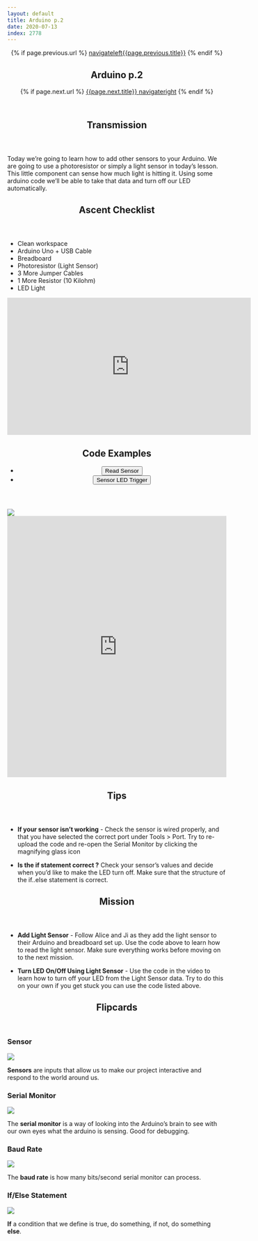 ```yaml
---
layout: default
title: Arduino p.2
date: 2020-07-13
index: 2778
---
```


<article id="Class">
        <header>
                {% if page.previous.url %}
                        <a class="prev" href="{{page.previous.url}}"><span class="icon">navigateleft</span>{{page.previous.title}}</a>
                {% endif %}
                <h1>Arduino p.2</h1>
                {% if page.next.url %}
                        <a class="next" href="{{page.next.url}}">{{page.next.title}} <span class="icon">navigateright</span></a>
                {% endif %}
        </header>
        <section class="class-transmission">
                <header>
                        <h2>Transmission</h2>
                </header>
                <p>Today we’re going to learn how to add other sensors to your Arduino. We are going to use a photoresistor or simply a light sensor in today’s lesson. This little component can sense how much light is hitting it. Using some arduino code we’ll be able to take that data and turn off our LED automatically. </p>
        </section>
        <section class="class-ascent_checklist">
                <header>
                        <h2>Ascent Checklist</h2>
                </header>
                <ul>
                        <li data-icon="✨">Clean workspace</li>
                        <li data-icon="🔆">Arduino Uno + USB Cable</li>
                        <li data-icon="🍞">Breadboard</li>
                        <li data-icon="☀️">Photoresistor (Light Sensor)</li>
                        <li data-icon="⛓">3 More Jumper Cables</li>
                        <li data-icon="〰️">1 More Resistor (10 Kilohm)</li>
                        <li data-icon="💡">LED Light</li>
                </ul>
        </section>
        <section class="video">
                <iframe width="560" height="315" src="https://www.youtube.com/embed/TeB4yJwkKTM" frameborder="0" allow="accelerometer; autoplay; encrypted-media; gyroscope; picture-in-picture" allowfullscreen></iframe>
        </section>
        <section class="class-code">
                <header>
                        <h2>Code Examples</h2>
                        <ul class="nav-tabs">
                                <li>
                                        <button onclick="openReviewTab('Class-Code-Read_Sensor')" class="nav-tab active">Read Sensor</button>
                                </li>
                                <li>
                                        <button onclick="openReviewTab('Class-Code-Sensor_LED_Trigger')" class="nav-tab">Sensor LED Trigger</button>
                                </li>
                        </ul>
                </header>
                <div id="Class-Code-Read_Sensor" class="tab-content">
                        <div class="tab-content-item-image image-container">
                                <img src="/img/lesson-arduino-Read_Sensor-layout.png">
                        </div>
                        <div class="tab-content-item-code">
                                <iframe height="600px" width="100%" frameborder="0" src="https://create.arduino.cc/editor/kirbbot/edaee20e-e5eb-4eb1-a090-a9e337d02bd9/preview?embed"></iframe>
                        </div>
                </div>
                <div id="Class-Code-Sensor_LED_Trigger" class="tab-content" style="display:none">
                        <div class="tab-content-item-image image-container">
                                <img src="/img/lesson-arduino-Read_Sensor-layout.png">
                        </div>
                        <div class="tab-content-item-code">
                                <iframe height="600px" width="100%" frameborder="0" src="https://create.arduino.cc/editor/kirbbot/2f5bbdbf-afae-4417-a664-7b8cc7aea9b6/preview?embed"></iframe>
                        </div>
                </div>
        </section>
        <section class="class-tips">
                <header>
                        <h2>Tips</h2>
                </header>
                <ul>
                        <li data-icon="📌">
                                <p><strong>If your sensor isn’t working</strong> - Check the sensor is wired properly, and that you have selected the correct port under Tools > Port. Try to re-upload the code and re-open the Serial Monitor by clicking the magnifying glass icon</p>
                        </li>
                        <li data-icon="📌">
                                <p><strong>Is the if statement correct ?</strong> Check your sensor’s values and decide when you’d like to make the LED turn off. Make sure that the structure of the if..else statement is correct.</p>
                        </li>
                </ul>
        </section><!-- end class-tips -->
        <section class="class-mission">
                <header>
                        <h2>Mission</h2>
                </header>
                <ul>
                        <li data-icon="🔆☀️">
                                <p><strong>Add Light Sensor</strong> - Follow Alice and Ji as they add the light sensor to their Arduino and breadboard set up. Use the code above to learn how to read the light sensor. Make sure everything works before moving on to the next mission.</p>
                        </li>
                        <li data-icon="🔆☀️💡">
                                <p><strong>Turn LED On/Off Using Light Sensor</strong> - Use the code in the video to learn how to turn off your LED from the Light Sensor data. Try to do this on your own if you get stuck you can use the code listed above.</p>
                        </li>
                </ul>
        </section>
         <section class="class-keywords">
                <header>
                        <h2>Flipcards</h2>
                </header>
                <div class="card">
                        <div class="card-front">
                                <h3>Sensor</h3>
                                <div class="image-container">
                                        <img src="/img/keywords/sensors.jpg">
                                </div>
                        </div>
                        <div class="card-back">
                                <p><strong>Sensors</strong> are inputs that allow us to make our project interactive and respond to the world around us.</p>
                        </div>
                </div><!-- card -->
                <div class="card">
                        <div class="card-front">
                                <h3>Serial Monitor</h3>
                                <div class="image-container">
                                        <img src="/img/keywords/serial_monitor.jpg">
                                </div>
                        </div>
                        <div class="card-back">
                                <p>The <strong>serial monitor</strong> is a way of looking into the Arduino’s brain to see with our own eyes what the arduino is sensing. Good for debugging.</p>
                        </div>
                </div><!-- card -->
                <div class="card">
                        <div class="card-front">
                                <h3>Baud Rate</h3>
                                <div class="image-container">
                                        <img src="/img/keywords/baud_rate.jpg">
                                </div>
                        </div>
                        <div class="card-back">
                                <p>The <strong>baud rate</strong> is how many bits/second serial monitor can process.</p>
                        </div>
                </div><!-- card -->
                <div class="card">
                        <div class="card-front">
                                <h3>If/Else Statement</h3>
                                <div class="image-container">
                                        <img src="/img/keywords/if_else.jpg">
                                </div>
                        </div>
                        <div class="card-back">
                                <p><strong>If</strong> a condition that we define is true, do something, if not, do something <strong>else</strong>.</p>
                        </div>
                </div><!-- card -->
        </section><!-- class-keywords -->
</article>